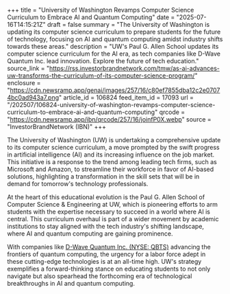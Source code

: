 +++
title = "University of Washington Revamps Computer Science Curriculum to Embrace AI and Quantum Computing"
date = "2025-07-16T14:15:21Z"
draft = false
summary = "The University of Washington is updating its computer science curriculum to prepare students for the future of technology, focusing on AI and quantum computing amidst industry shifts towards these areas."
description = "UW's Paul G. Allen School updates its computer science curriculum for the AI era, as tech companies like D-Wave Quantum Inc. lead innovation. Explore the future of tech education."
source_link = "https://rss.investorbrandnetwork.com/tmw/as-ai-advances-uw-transforms-the-curriculum-of-its-computer-science-program/"
enclosure = "https://cdn.newsramp.app/genai/images/257/16/c80ef7855dba12c2e07074bc0ad943a7.png"
article_id = 106824
feed_item_id = 17093
url = "/202507/106824-university-of-washington-revamps-computer-science-curriculum-to-embrace-ai-and-quantum-computing"
qrcode = "https://cdn.newsramp.app/ibn/qrcode/257/16/joinfP0X.webp"
source = "InvestorBrandNetwork (IBN)"
+++

<p>The University of Washington (UW) is undertaking a comprehensive update to its computer science curriculum, a move prompted by the swift progress in artificial intelligence (AI) and its increasing influence on the job market. This initiative is a response to the trend among leading tech firms, such as Microsoft and Amazon, to streamline their workforce in favor of AI-based solutions, highlighting a transformation in the skill sets that will be in demand for tomorrow's technology professionals.</p><p>At the heart of this educational evolution is the Paul G. Allen School of Computer Science & Engineering at UW, which is pioneering efforts to arm students with the expertise necessary to succeed in a world where AI is central. This curriculum overhaul is part of a wider movement by academic institutions to stay aligned with the tech industry's shifting landscape, where AI and quantum computing are gaining prominence.</p><p>With companies like <a href="https://www.dwavesys.com" rel="nofollow" target="_blank">D-Wave Quantum Inc. (NYSE: QBTS)</a> advancing the frontiers of quantum computing, the urgency for a labor force adept in these cutting-edge technologies is at an all-time high. UW's strategy exemplifies a forward-thinking stance on educating students to not only navigate but also spearhead the forthcoming era of technological breakthroughs in AI and quantum computing.</p>